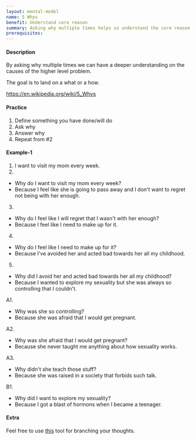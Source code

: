 ```yaml
---
layout: mental-model
name: 5 Whys
benefit: Understand core reason
summary: Asking why multiple times helps us understand the core reason
prerequisites:
---
```


#### Description

By asking why multiple times we can have a deeper understanding on the causes of the higher level problem.

The goal is to land on a what or a how.

https://en.wikipedia.org/wiki/5_Whys

#### Practice

1. Define something you have done/will do
2. Ask why
3. Answer why
4. Repeat from #2

#### Example-1

1. I want to visit my mom every week.
2. 
 - Why do I want to visit my mom every week?
 - Because I feel like she is going to pass away and I don't want to regret not being with her enough.
3. 
 - Why do I feel like I will regret that I wasn't with her enough?
 - Because I feel like I need to make up for it.
4. 
 - Why do I feel like I need to make up for it?
 - Because I've avoided her and acted bad towards her all my childhood.
5. 
 - Why did I avoid her and acted bad towards her all my childhood? 
 - Because I wanted to explore my sexuality but she was always so controlling that I couldn't.

 A1. 
 
 - Why was she so controlling? 
 - Because she was afraid that I would get pregnant.
 
 A2. 
 
 - Why was she afraid that I would get pregnant?
 - Because she never taught me anything about how sexuality works.

 A3. 
 
 - Why didn't she teach those stuff?
 - Because she was raised in a society that forbids such talk. 

 B1. 
 
 - Why did I want to explore my sexuality?
 - Because I got a blast of hormons when I became a teenager.

 #### Extra

 Feel free to use [this](https://5whystool.mmpractices.com/) tool for branching your thoughts.
